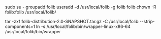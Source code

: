 sudo su -
groupadd folib
useradd -d /usr/local/folib -g folib folib
chown -R folib:folib /usr/local/folib/

tar -zxf folib-distribution-2.0-SNAPSHOT.tar.gz -C /usr/local/folib --strip-components=1
ln -s /usr/local/folib/bin/wrapper-linux-x86-64 /usr/local/folib/bin/wrapper
